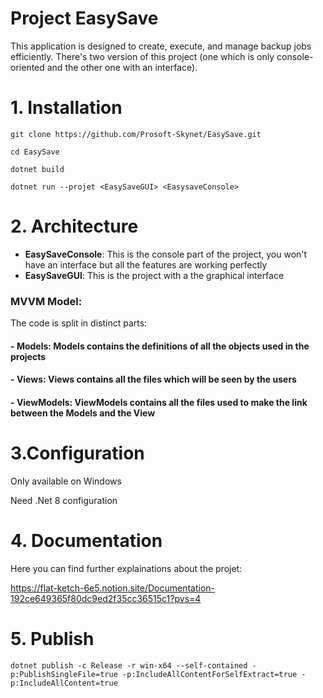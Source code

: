 # Project EasySave

This application is designed to create, execute, and manage backup jobs efficiently.
There's two version of this project (one which is only console-oriented and the other one with an interface).

# 1. Installation

```
git clone https://github.com/Prosoft-Skynet/EasySave.git

cd EasySave

dotnet build 

dotnet run --projet <EasySaveGUI> <EasysaveConsole>
```

# 2. Architecture 
- **EasySaveConsole**: This is the console part of the project, you won't have an interface but all the features are working perfectly
- **EasySaveGUI**: This is the project with a the graphical interface

### MVVM Model: 
The code is split in distinct parts:
#### - **Models**: Models contains the definitions of all the objects used in the projects
#### - **Views**: Views contains all the files which will be seen by the users
#### - **ViewModels**: ViewModels contains all the files used to make the link between the Models and the View

# 3.Configuration
Only available on Windows

Need .Net 8 configuration

# 4. Documentation
Here you can find further explainations about the projet:

https://flat-ketch-6e5.notion.site/Documentation-192ce649365f80dc9ed2f35cc36515c1?pvs=4


# 5. Publish

```
dotnet publish -c Release -r win-x64 --self-contained -p:PublishSingleFile=true -p:IncludeAllContentForSelfExtract=true -p:IncludeAllContent=true
````